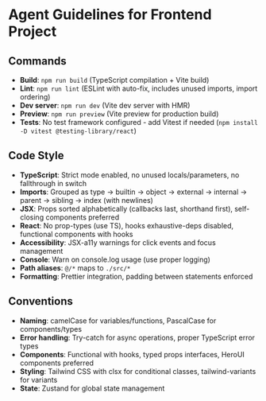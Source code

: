 # Agent Guidelines for Frontend Project

## Commands

- **Build**: `npm run build` (TypeScript compilation + Vite build)
- **Lint**: `npm run lint` (ESLint with auto-fix, includes unused imports, import ordering)
- **Dev server**: `npm run dev` (Vite dev server with HMR)
- **Preview**: `npm run preview` (Vite preview for production build)
- **Tests**: No test framework configured - add Vitest if needed (`npm install -D vitest @testing-library/react`)

## Code Style

- **TypeScript**: Strict mode enabled, no unused locals/parameters, no fallthrough in switch
- **Imports**: Grouped as type → builtin → object → external → internal → parent → sibling → index (with newlines)
- **JSX**: Props sorted alphabetically (callbacks last, shorthand first), self-closing components preferred
- **React**: No prop-types (use TS), hooks exhaustive-deps disabled, functional components with hooks
- **Accessibility**: JSX-a11y warnings for click events and focus management
- **Console**: Warn on console.log usage (use proper logging)
- **Path aliases**: `@/*` maps to `./src/*`
- **Formatting**: Prettier integration, padding between statements enforced

## Conventions

- **Naming**: camelCase for variables/functions, PascalCase for components/types
- **Error handling**: Try-catch for async operations, proper TypeScript error types
- **Components**: Functional with hooks, typed props interfaces, HeroUI components preferred
- **Styling**: Tailwind CSS with clsx for conditional classes, tailwind-variants for variants
- **State**: Zustand for global state management
